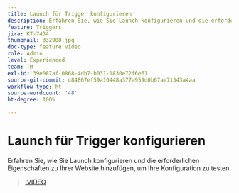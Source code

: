 ```yaml
---
title: Launch für Trigger konfigurieren
description: Erfahren Sie, wie Sie Launch konfigurieren und die erforderlichen Eigenschaften zu Ihrer Website hinzufügen, um Ihre Konfiguration zu testen.
feature: Triggers
jira: KT-7434
thumbnail: 332908.jpg
doc-type: feature video
role: Admin
level: Experienced
team: TM
exl-id: 39e087af-0868-4db7-b031-1830e72f6e61
source-git-commit: c84867ef59a10448a377a959d0b67ae71343a4aa
workflow-type: ht
source-wordcount: '48'
ht-degree: 100%

---
```


# Launch für Trigger konfigurieren

Erfahren Sie, wie Sie Launch konfigurieren und die erforderlichen Eigenschaften zu Ihrer Website hinzufügen, um Ihre Konfiguration zu testen.

>[!VIDEO](https://video.tv.adobe.com/v/332908?quality=12&learn=on)
